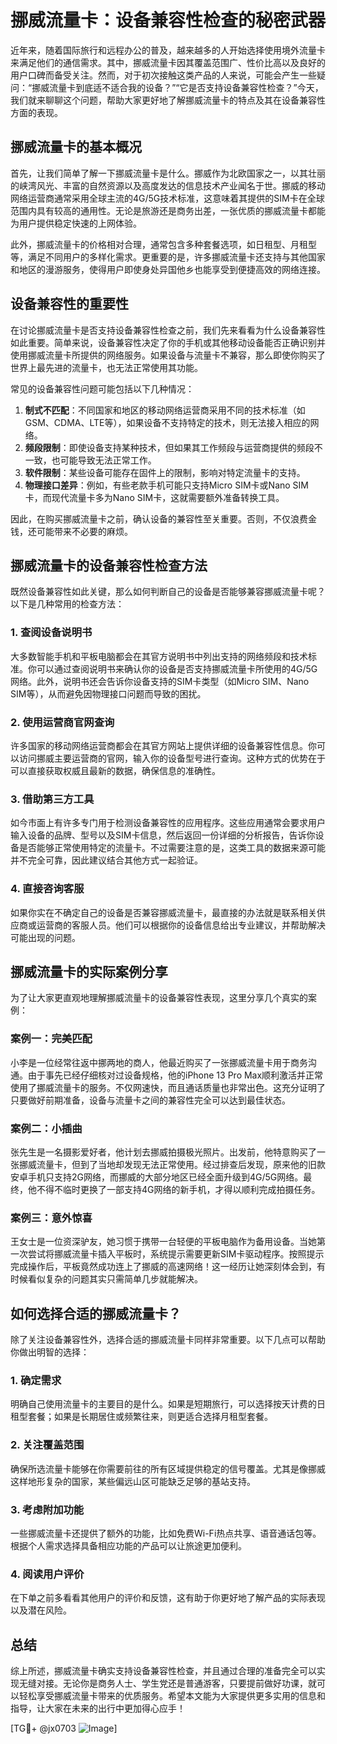 # 挪威流量卡：设备兼容性检查的秘密武器

近年来，随着国际旅行和远程办公的普及，越来越多的人开始选择使用境外流量卡来满足他们的通信需求。其中，挪威流量卡因其覆盖范围广、性价比高以及良好的用户口碑而备受关注。然而，对于初次接触这类产品的人来说，可能会产生一些疑问：“挪威流量卡到底适不适合我的设备？”“它是否支持设备兼容性检查？”今天，我们就来聊聊这个问题，帮助大家更好地了解挪威流量卡的特点及其在设备兼容性方面的表现。

## 挪威流量卡的基本概况

首先，让我们简单了解一下挪威流量卡是什么。挪威作为北欧国家之一，以其壮丽的峡湾风光、丰富的自然资源以及高度发达的信息技术产业闻名于世。挪威的移动网络运营商通常采用全球主流的4G/5G技术标准，这意味着其提供的SIM卡在全球范围内具有较高的通用性。无论是旅游还是商务出差，一张优质的挪威流量卡都能为用户提供稳定快速的上网体验。

此外，挪威流量卡的价格相对合理，通常包含多种套餐选项，如日租型、月租型等，满足不同用户的多样化需求。更重要的是，许多挪威流量卡还支持与其他国家和地区的漫游服务，使得用户即使身处异国他乡也能享受到便捷高效的网络连接。

## 设备兼容性的重要性

在讨论挪威流量卡是否支持设备兼容性检查之前，我们先来看看为什么设备兼容性如此重要。简单来说，设备兼容性决定了你的手机或其他移动设备能否正确识别并使用挪威流量卡所提供的网络服务。如果设备与流量卡不兼容，那么即使你购买了世界上最先进的流量卡，也无法正常使用其功能。

常见的设备兼容性问题可能包括以下几种情况：
1. **制式不匹配**：不同国家和地区的移动网络运营商采用不同的技术标准（如GSM、CDMA、LTE等），如果设备不支持特定的技术，则无法接入相应的网络。
2. **频段限制**：即使设备支持某种技术，但如果其工作频段与运营商提供的频段不一致，也可能导致无法正常工作。
3. **软件限制**：某些设备可能存在固件上的限制，影响对特定流量卡的支持。
4. **物理接口差异**：例如，有些老款手机可能只支持Micro SIM卡或Nano SIM卡，而现代流量卡多为Nano SIM卡，这就需要额外准备转换工具。

因此，在购买挪威流量卡之前，确认设备的兼容性至关重要。否则，不仅浪费金钱，还可能带来不必要的麻烦。

## 挪威流量卡的设备兼容性检查方法

既然设备兼容性如此关键，那么如何判断自己的设备是否能够兼容挪威流量卡呢？以下是几种常用的检查方法：

### 1. 查阅设备说明书
大多数智能手机和平板电脑都会在其官方说明书中列出支持的网络频段和技术标准。你可以通过查阅说明书来确认你的设备是否支持挪威流量卡所使用的4G/5G网络。此外，说明书还会告诉你设备支持的SIM卡类型（如Micro SIM、Nano SIM等），从而避免因物理接口问题而导致的困扰。

### 2. 使用运营商官网查询
许多国家的移动网络运营商都会在其官方网站上提供详细的设备兼容性信息。你可以访问挪威主要运营商的官网，输入你的设备型号进行查询。这种方式的优势在于可以直接获取权威且最新的数据，确保信息的准确性。

### 3. 借助第三方工具
如今市面上有许多专门用于检测设备兼容性的应用程序。这些应用通常会要求用户输入设备的品牌、型号以及SIM卡信息，然后返回一份详细的分析报告，告诉你设备是否能够正常使用特定的流量卡。不过需要注意的是，这类工具的数据来源可能并不完全可靠，因此建议结合其他方式一起验证。

### 4. 直接咨询客服
如果你实在不确定自己的设备是否兼容挪威流量卡，最直接的办法就是联系相关供应商或运营商的客服人员。他们可以根据你的设备信息给出专业建议，并帮助解决可能出现的问题。

## 挪威流量卡的实际案例分享

为了让大家更直观地理解挪威流量卡的设备兼容性表现，这里分享几个真实的案例：

### 案例一：完美匹配
小李是一位经常往返中挪两地的商人，他最近购买了一张挪威流量卡用于商务沟通。由于事先已经仔细核对过设备规格，他的iPhone 13 Pro Max顺利激活并正常使用了挪威流量卡的服务。不仅网速快，而且通话质量也非常出色。这充分证明了只要做好前期准备，设备与流量卡之间的兼容性完全可以达到最佳状态。

### 案例二：小插曲
张先生是一名摄影爱好者，他计划去挪威拍摄极光照片。出发前，他特意购买了一张挪威流量卡，但到了当地却发现无法正常使用。经过排查后发现，原来他的旧款安卓手机只支持2G网络，而挪威的大部分地区已经全面升级到4G/5G网络。最终，他不得不临时更换了一部支持4G网络的新手机，才得以顺利完成拍摄任务。

### 案例三：意外惊喜
王女士是一位资深驴友，她习惯于携带一台轻便的平板电脑作为备用设备。当她第一次尝试将挪威流量卡插入平板时，系统提示需要更新SIM卡驱动程序。按照提示完成操作后，平板竟然成功连上了挪威的高速网络！这一经历让她深刻体会到，有时候看似复杂的问题其实只需简单几步就能解决。

## 如何选择合适的挪威流量卡？

除了关注设备兼容性外，选择合适的挪威流量卡同样非常重要。以下几点可以帮助你做出明智的选择：

### 1. 确定需求
明确自己使用流量卡的主要目的是什么。如果是短期旅行，可以选择按天计费的日租型套餐；如果是长期居住或频繁往来，则更适合选择月租型套餐。

### 2. 关注覆盖范围
确保所选流量卡能够在你需要前往的所有区域提供稳定的信号覆盖。尤其是像挪威这样地形复杂的国家，某些偏远山区可能缺乏足够的基站支持。

### 3. 考虑附加功能
一些挪威流量卡还提供了额外的功能，比如免费Wi-Fi热点共享、语音通话包等。根据个人需求选择具备相应功能的产品可以让旅途更加便利。

### 4. 阅读用户评价
在下单之前多看看其他用户的评价和反馈，这有助于你更好地了解产品的实际表现以及潜在风险。

## 总结

综上所述，挪威流量卡确实支持设备兼容性检查，并且通过合理的准备完全可以实现无缝对接。无论你是商务人士、学生党还是普通游客，只要提前做好功课，就可以轻松享受挪威流量卡带来的优质服务。希望本文能为大家提供更多实用的信息和指导，让大家在未来的出行中更加得心应手！

[TG💪+ @jx0703 ![Image](https://github.com/user-attachments/assets/dbca1d08-cadb-493c-b0ec-ad6f7a83f270)]